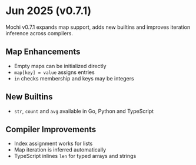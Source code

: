 # Jun 2025 (v0.7.1)

Mochi v0.7.1 expands map support, adds new builtins and improves iteration inference across compilers.

## Map Enhancements

- Empty maps can be initialized directly
- `map[key] = value` assigns entries
- `in` checks membership and keys may be integers

## New Builtins

- `str`, `count` and `avg` available in Go, Python and TypeScript

## Compiler Improvements

- Index assignment works for lists
- Map iteration is inferred automatically
- TypeScript inlines `len` for typed arrays and strings

